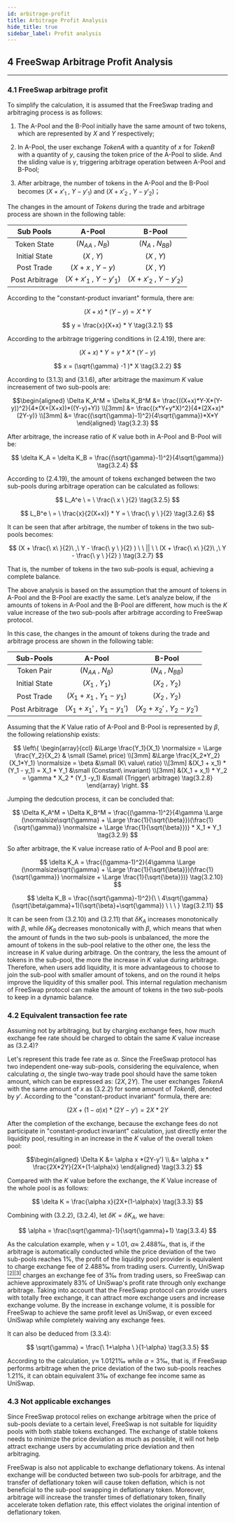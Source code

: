 ```yaml
---
id: arbitrage-profit
title: Arbitrage Profit Analysis
hide_title: true
sidebar_label: Profit analysis
---
```


## <span className="title"> 4 FreeSwap Arbitrage Profit Analysis </span>
_______________________

### <span className="title"> 4.1 FreeSwap arbitrage profit </span>

To simplify the calculation, it is assumed that the FreeSwap trading and arbitraging process is as follows:

  1. The A-Pool and the B-Pool initially have the same amount of two tokens, which are represented by $X$ and $Y$ respectively;

  2. In A-Pool, the user exchange $Token A$ with a quantity of $x$ for $Token B$ with a quantity of $y$, causing the token price of the A-Pool to slide. And the sliding value is $\gamma$, triggering arbitrage operation between A-Pool and B-Pool;

  3. After arbitrage, the number of tokens in the A-Pool and the B-Pool becomes $(X+x'_1\ ,\ Y-y'_1)$ and $(X+x'_2\ ,\ Y -y'_2)$；

The changes in the amount of $Tokens$ during the trade and arbitrage process are shown in the following table:

<div className="table">

| Sub Pools       | A-Pool                        | B-Pool                        |
|:---------------:|:-----------------------------:|:-----------------------------:|
|Token State      | $(N_{AA}\ ,\ N_B)$            | $(N_A\ ,\ N_{BB})$            |
|Initial State    | $(X\ ,\ Y)$                   | $(X\ ,\ Y)$                   |
|Post Trade       | $(X\ +\ x\ ,\ Y\ -\ y)$       | $(X\ ,\ Y)$                   |
|Post Arbitrage   | $(X\ +\ x'_1\ ,\ Y\ -\ y'_1)$ | $(X\ +\ x'_2\ ,\ Y\ -\ y'_2)$ |

</div>

According to the "constant-product invariant" formula, there are:

$$
 (X+x)*(Y-y) = X*Y 
$$

$$
 y = \frac{x}{X+x} * Y \tag{3.2.1} 
 $$

According to the arbitrage triggering conditions in $(2.4.19)$, there are:

$$
 (X+x)*Y = \gamma * X* (Y-y) 
 $$

$$
 x = (\sqrt{\gamma} -1 )* X \tag{3.2.2} 
 $$

According to $(3.1.3)$ and $(3.1.6)$, after arbitrage the maximum $K$ value increasement of two sub-pools are:

$$\begin{aligned}
\Delta K_A^M = \Delta K_B^M &= \frac{((X+x)*Y-X*(Y-y))^2}{4*(X+(X+x))*((Y-y)+Y)} \\[3mm]
&= \frac{(x*Y+y*X)^2}{4*(2X+x)*(2Y-y)} \\[3mm]
&= \frac{(\sqrt{\gamma}-1)^2}{4\sqrt{\gamma}}*X*Y 
\end{aligned} \tag{3.2.3} $$

After arbitrage, the increase ratio of $K$ value both in A-Pool and B-Pool will be:

$$
\delta K_A = \delta K_B = \frac{(\sqrt{\gamma}-1)^2}{4\sqrt{\gamma}} \tag{3.2.4} 
$$

According to $(2.4.19)$, the amount of tokens exchanged between the two sub-pools during arbitrage operation can be calculated as follows:

$$
 L_A^e \ = \ \frac{\ x \ }{2} \tag{3.2.5}
$$

$$
L_B^e \ = \ \frac{x}{2(X+x)} * Y = \ \frac{\ y \ }{2} \tag{3.2.6} 
$$

It can be seen that after arbitrage, the number of tokens in the two sub-pools becomes:

$$
 (X + \frac{\ x\ }{2}\ ,\ Y - \frac{\ y \ }{2} ) \  \ || \ \ (X + \frac{\ x\ }{2}\ ,\ Y - \frac{\ y \ }{2} ) \tag{3.2.7} 
$$

That is, the number of tokens in the two sub-pools is equal, achieving a complete balance.

The above analysis is based on the assumption that the amount of tokens in A-Pool and the B-Pool are exactly the same. Let’s analyze below, if the amounts of tokens in A-Pool and the B-Pool are different, how much is the $K$ value increase of the two sub-pools after arbitrage according to FreeSwap protocol. 

In this case, the changes in the amount of tokens during the trade and arbitrage process are shown in the following table:

<div className="table">

| Sub-Pools       | A-Pool                            | B-Pool                              |
|:---------------:|:---------------------------------:|:-----------------------------------:|
| Token Pair      | $(N_{AA}\ ,\ N_B)$                | $(N_A\ ,\ N_{BB})$                  |
| Initial State   | $(X_1\ ,\ Y_1)$                   | $(X_2\ ,\ Y_2)$                     |
| Post Trade      | $(X_1\ +\ x_1\ ,\ Y_1\ -\ y_1)$   | $(X_2\ ,\ Y_2)$                     |
| Post Arbitrage  | $(X_1\ +\ x_1'\ ,\ Y_1\ -\ y_1')$ | $(X_2\ + \ x_2'\ ,\ Y_2\ - \ y_2')$ |

</div>

Assuming that the $K$ Value ratio of A-Pool and B-Pool is represented by $\beta$, the following relationship exists:

$$
\left\{ \begin{array}{ccl}
  &\Large \frac{Y_1}{X_1} \normalsize = \Large \frac{Y_2}{X_2}  & \small (Same\ price)    \\[3mm]
  &\Large \frac{X_2*Y_2}{X_1*Y_1} \normalsize = \beta    &\small  (K\ value\ ratio)  \\[3mm]
  &(X_1 + x_1) * (Y_1 - y_1) = X_1 * Y_1            &\small  (Constant\ invariant)  \\[3mm]
  &(X_1 + x_1) * Y_2 = \gamma * X_2 * (Y_1 -y_1)    &\small  (Trigger\ arbitrage)  \tag{3.2.8} \end{array} \right. 
$$

Jumping the dedcution process, it can be concluded that:

$$
\Delta K_A^M = \Delta K_B^M = \frac{(\gamma-1)^2}{4\gamma \Large (\normalsize\sqrt{\gamma} + \Large \frac{1}{\sqrt{\beta}})(\frac{1}{\sqrt{\gamma}} \normalsize + \Large \frac{1}{\sqrt{\beta}})} * X_1 * Y_1 
\tag{3.2.9} 
$$

So after arbitrage, the K value increase ratio of A-Pool and B pool are:

$$
\delta K_A = \frac{(\gamma-1)^2}{4\gamma \Large (\normalsize\sqrt{\gamma} + \Large \frac{1}{\sqrt{\beta}})(\frac{1}{\sqrt{\gamma}} \normalsize + \Large \frac{1}{\sqrt{\beta}})} \tag{3.2.10} 
$$

$$
\delta K_B = \frac{(\sqrt{\gamma}-1)^2}{\ \ 4\sqrt{\gamma}(\sqrt{\beta\gamma}+1)(\sqrt{\beta}+\sqrt{\gamma}) \ \ \ } \tag{3.2.11} 
$$

It can be seen from $(3.2.10)$ and $(3.2.11)$ that $\delta K_A$ increases monotonically with $\beta$, while $\delta K_B$ decreases monotonically with $\beta$, which means that when the amount of funds in the two sub-pools is unbalanced, the more the amount of tokens in the sub-pool relative to the other one, the less the increase in $K$ value during arbitrage. On the contrary, the less the amount of tokens in the sub-pool, the more the increase in $K$ value during arbitrage. Therefore, when users add liquidity, it is more advantageous to choose to join the sub-pool with smaller amount of tokens, and on the round it helps improve the liquidity of this smaller pool. This internal regulation mechanism of FreeSwap protocol can make the amount of tokens in the two sub-pools to keep in a dynamic balance.

### <span className="title"> 4.2 Equivalent transaction fee rate </span>

Assuming not by arbitraging, but by charging exchange fees, how much exchange fee rate should be charged to obtain the same $K$ value increase as $(3.2.4)$?

Let's represent this trade fee rate as $\alpha$. Since the FreeSwap protocol has two independent one-way sub-pools, considering the equivalence, when calculating $\alpha$, the single two-way trade pool should have the same token amount, which can be expressed as: $(2X,2Y)$. The user exchanges $Token A$ with the same amount of $x$ as $(3.2.2)$ for some amount of $Token B$, denoted by $y'$. According to the "constant-product invariant" formula, there are:

$$
(2X+(1-\alpha)x) * (2Y-y') = 2X*2Y \tag{3.3.1} 
$$

After the completion of the exchange, because the exchange fees do not participate in "constant-product invariant" calculation, just directly enter the liquidity pool, resulting in an increase in the $K$ value of the overall token pool:

$$\begin{aligned}
\Delta K &= \alpha x *(2Y-y') \\
&= \alpha x * \frac{2X*2Y}{2X+(1-\alpha)x}
\end{aligned} \tag{3.3.2} $$

Compared with the $K$ value before the exchange, the $K$ Value increase of the whole pool is as follows:

$$
\delta K = \frac{\alpha x}{2X+(1-\alpha)x} \tag{3.3.3}
$$

Combining with $(3.2.2)$, $(3.2.4)$,  let $\delta K = \delta K_A$, we have:

$$
\alpha = \frac{\sqrt{\gamma}-1}{\sqrt{\gamma}+1} \tag{3.3.4}
$$

As the calculation example, when $\gamma$ = 1.01, $\alpha ≈$ 2.488‰, that is, if the arbitrage is automatically conducted while the price deviation of the two sub-pools reaches 1%, the profit of the liquidity pool provider is equivalent to charge exchange fee of 2.488‰ from trading users. Currently, UniSwap [<sup>[2][3]</sup>](Reference.md) charges an exchange fee of 3‰ from trading users, so FreeSwap can achieve approximately 83% of UniSwap's profit rate through only exchange arbitrage. Taking into account that the FreeSwap protocol can provide users with totally free exchange, it can attract more exchange users and increase exchange volume. By the increase in exchange volume, it is possible for FreeSwap to achieve the same profit level as UniSwap, or even exceed UniSwap while completely waiving any exchange fees. 

It can also be deduced from $(3.3.4)$:

$$
\sqrt{\gamma} = \frac{\ 1+\alpha \ }{1-\alpha} \tag{3.3.5}
$$

According to the calculation, $\gamma ≈$ 1.0121‰ while $\alpha$ = 3‰,  that is, if FreeSwap performs arbitrage when the price deviation of the two sub-pools reaches 1.21%, it can obtain equivalent 3‰ of exchange fee income same as UniSwap.

### <span className="title"> 4.3 Not applicable exchanges </span>

Since FreeSwap protocol relies on exchange arbitrage when the price of sub-pools deviate to a certain level, FreeSwap is not suitable for liquidity pools with both stable tokens exchanged. The exchange of stable tokens needs to minimize the price deviation as much as possible, it will not help attract exchange users by accumulating price deviation and then arbitraging.

FreeSwap is also not applicable to exchange deflationary tokens. As intenal exchange will be conducted between two sub-pools for arbitrage, and the transfer of deflationary token will cause token deflation, which is not beneficial to the sub-pool swapping in deflationary token. Moreover, arbitrage will increase the transfer times of deflationary token, finally accelerate token deflation rate, this effect violates the original intention of deflationary token.